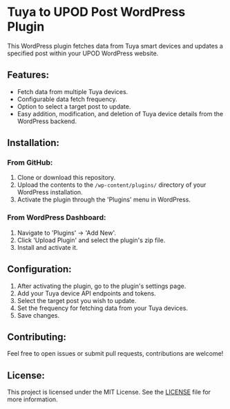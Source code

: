 # Tuya to UPOD Post WordPress Plugin

This WordPress plugin fetches data from Tuya smart devices and updates a specified post within your UPOD WordPress website.

## Features:

- Fetch data from multiple Tuya devices.
- Configurable data fetch frequency.
- Option to select a target post to update.
- Easy addition, modification, and deletion of Tuya device details from the WordPress backend.

## Installation:

### From GitHub:
1. Clone or download this repository.
2. Upload the contents to the `/wp-content/plugins/` directory of your WordPress installation.
3. Activate the plugin through the 'Plugins' menu in WordPress.

### From WordPress Dashboard:
1. Navigate to 'Plugins' -> 'Add New'.
2. Click 'Upload Plugin' and select the plugin's zip file.
3. Install and activate it.

## Configuration:

1. After activating the plugin, go to the plugin's settings page.
2. Add your Tuya device API endpoints and tokens.
3. Select the target post you wish to update.
4. Set the frequency for fetching data from your Tuya devices.
5. Save changes.

## Contributing:

Feel free to open issues or submit pull requests, contributions are welcome!

## License:

This project is licensed under the MIT License. See the [LICENSE](./LICENSE) file for more information.
